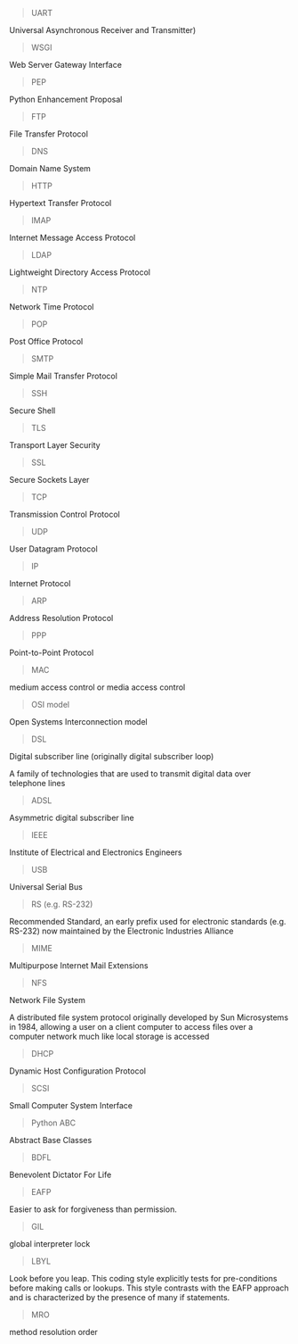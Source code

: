 > UART

Universal Asynchronous Receiver and Transmitter)

> WSGI

Web Server Gateway Interface

> PEP

Python Enhancement Proposal

> FTP

File Transfer Protocol

> DNS

Domain Name System

> HTTP

Hypertext Transfer Protocol

> IMAP

Internet Message Access Protocol

> LDAP

Lightweight Directory Access Protocol

> NTP

Network Time Protocol

> POP

Post Office Protocol

> SMTP

Simple Mail Transfer Protocol 

> SSH

Secure Shell

> TLS

Transport Layer Security

> SSL

Secure Sockets Layer

> TCP

Transmission Control Protocol 

> UDP

User Datagram Protocol

> IP

Internet Protocol

> ARP

Address Resolution Protocol

> PPP

Point-to-Point Protocol 

> MAC

medium access control or media access control

> OSI model

Open Systems Interconnection model 

> DSL

Digital subscriber line (originally digital subscriber loop)

A family of technologies that are used to transmit digital data over telephone lines

> ADSL

Asymmetric digital subscriber line

> IEEE

Institute of Electrical and Electronics Engineers

> USB

Universal Serial Bus

> RS (e.g. RS-232) 

Recommended Standard, an early prefix used for electronic standards (e.g. RS-232) now maintained by the Electronic Industries Alliance

> MIME

Multipurpose Internet Mail Extensions

> NFS

Network File System

A distributed file system protocol originally developed by Sun Microsystems in 1984, allowing a user on a client computer to access files over a computer network much like local storage is accessed

> DHCP

Dynamic Host Configuration Protocol

> SCSI

Small Computer System Interface

> Python ABC

Abstract Base Classes

> BDFL

Benevolent Dictator For Life

> EAFP

Easier to ask for forgiveness than permission. 

> GIL

global interpreter lock

> LBYL

Look before you leap. This coding style explicitly tests for pre-conditions before making calls or lookups. This style contrasts with the EAFP approach and is characterized by the presence of many if statements.

> MRO

method resolution order
